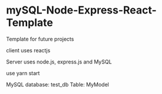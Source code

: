 # mySQL-Node-Express-React-Template


Template for future projects

client uses reactjs

Server uses node.js, express.js and MySQL

use yarn start

MySQL database: test_db 
    Table: MyModel